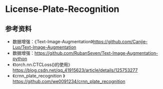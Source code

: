 # License-Plate-Recognition




## 参考资料
- 数据增强：《Text-Image-Augmentation》https://github.com/Canjie-Luo/Text-Image-Augmentation
- 数据增强：https://github.com/RubanSeven/Text-Image-Augmentation-python
- 《torch.nn.CTCLoss()的使用》https://blog.csdn.net/qq_41915623/article/details/125753277
- 《crnn_plate_recognition 》https://github.com/we0091234/crnn_plate_recognition
